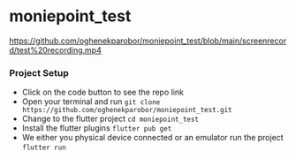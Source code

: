 # moniepoint_test

https://github.com/oghenekparobor/moniepoint_test/blob/main/screenrecord/test%20recording.mp4

### Project Setup
- Click on the code button to see the repo link
- Open your terminal and run ``` git clone  https://github.com/oghenekparobor/moniepoint_test.git ```
- Change to the flutter project ```cd moniepoint_test ```
- Install the flutter plugins ```flutter pub get```
- We either you physical device connected or an emulator run the project ```flutter run```
